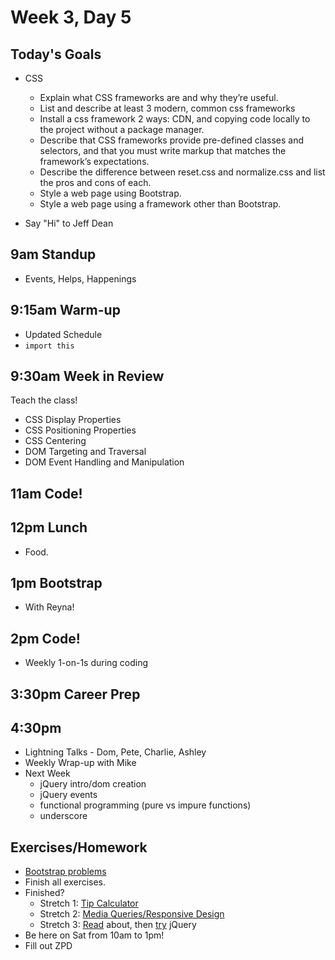 # Week 3, Day 5

## Today's Goals

- CSS
  - Explain what CSS frameworks are and why they’re useful.
  - List and describe at least 3 modern, common css frameworks
  - Install a css framework 2 ways: CDN, and copying code locally to the project without a package manager.
  - Describe that CSS frameworks provide pre-defined classes and selectors, and that you must write markup that matches the framework’s expectations.
  - Describe the difference between reset.css and normalize.css and list the pros and cons of each.
  - Style a web page using Bootstrap.
  - Style a web page using a framework other than Bootstrap.

- Say "Hi" to Jeff Dean

## 9am Standup

- Events, Helps, Happenings

## 9:15am Warm-up

- Updated Schedule
- `import this`

## 9:30am Week in Review

Teach the class!

- CSS Display Properties
- CSS Positioning Properties
- CSS Centering
- DOM Targeting and Traversal
- DOM Event Handling and Manipulation

## 11am Code!

## 12pm Lunch

- Food.

## 1pm Bootstrap

- With Reyna!

## 2pm Code!

- Weekly 1-on-1s during coding

## 3:30pm Career Prep

## 4:30pm

- Lightning Talks - Dom, Pete, Charlie, Ashley
- Weekly Wrap-up with Mike
- Next Week
  - jQuery intro/dom creation
  - jQuery events
  - functional programming (pure vs impure functions)
  - underscore

## Exercises/Homework

- [Bootstrap problems](https://github.com/lewagon/bootstrap-challenges)
- Finish all exercises.
- Finished?
  - Stretch 1: [Tip Calculator](https://github.com/gSchool/tip-calculator-html-js)
  - Stretch 2: [Media Queries/Responsive Design](https://github.com/gSchool/media-query-css-exercise)
  - Stretch 3: [Read](https://learn.jquery.com/events/) about, then [try](https://github.com/gSchool/jquery-practice-01) jQuery
- Be here on Sat from 10am to 1pm!
- Fill out ZPD
